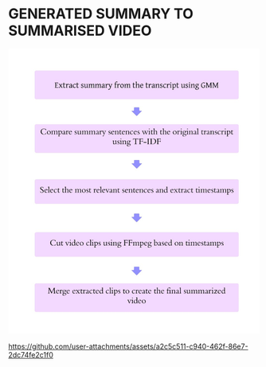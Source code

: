 # GENERATED SUMMARY TO SUMMARISED VIDEO

![Flow of Steps](https://github.com/pravalikaarunkumar/Video-Summarisation/blob/main/Flow%20of%20steps.jpg)

https://github.com/user-attachments/assets/a2c5c511-c940-462f-86e7-2dc74fe2c1f0


